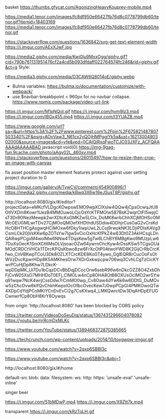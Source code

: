 basket
https://thumbs.gfycat.com/AgonizingHeavyKouprey-mobile.mp4


https://media1.tenor.com/images/fc8df950e66427fb76d8c0778799db60/tenor.gif?itemid=18403169
https://media1.tenor.com/images/fc8df950e66427fb76d8c0778799db60/tenor.gif

https://stackoverflow.com/questions/1636842/svg-get-text-element-width
https://i.imgur.com/AExXJwF.jpg

https://media2.giphy.com/media/Kwi0Iu9MxxOgg/giphy.gif?cid=790b761131951476cf2a4cd5b093dfdaff022764574fc246&rid=giphy.gif&ct=g
Style:

https://media3.giphy.com/media/D3CAW6Q8014oE/giphy.webp

- Bulma variables: https://bulma.io/documentation/customize/with-webpack/
- use \$navbar-breakbpoint < 960px for no navbar collapse.
https://www.npmjs.com/package/video-url-link

https://i.imgur.com/M1pNQoI.gif
https://i.imgur.com/hym9lz3.mp4
https://i.imgur.com/lBGx455.mp4
https://i.imgur.com/t3YUAZB.mp4

https://www.google.com/url?sa=i&url=https%3A%2F%2Fwww.pinterest.com%2Fpin%2F675821487807503340%2F&psig=AOvVaw3_N61cx2yQOjHMPggiYk5a&ust=1621300490302000&source=images&cd=vfe&ved=0CAIQjRxqFwoTCJC03JXFz_ACFQAAAAAdAAAAABAD
javascript:void(0)
https://img-9gag-fun.9cache.com/photo/aAgy02L_460sv.mp4
https://stackoverflow.com/questions/26015497/how-to-resize-then-crop-an-image-with-canvas

fix asset position
master element features
protect against user setting project duration to 0



https://imgur.com/gallery/AiTywCV/comment/454900896/1
https://media2.giphy.com/media/kBwq3X6w16eJSusT8P/giphy.gif

http://localhost:8080/gix/#/editor?projectData=eMKcfVLDgcKOwpswEMO9wpXClXslw4QQw4jCpsOcwqJtU8OtIVXDm8Kowr1UezB4MMOuwoLCjcOsYcKTFMOlw587BsK2wqrCtFI5wpjCsT3Dr8ONezMewpk2wrXDtcKsGMKZw5LClx_DoMK8wrbChhXCjMOHScOMWcOEUGMLwrTDv27CjMOoQMOefXHDthdUSDdiw4DDhjrCusOaG2vCrsKdHcO8HTHCgAsgwqHCiMOxw6fDky1iwpUwL2LCoj9rwokNK3LDjiPDlsKAVg3CsmLCk20jVsKKw6pZOTsYw7lgw5vCicOxHcKfPkZ4w63Dt0Z3AkHCsgLDnQARwpPCgxM4wolMw6NNw4TDqsKew5gTw6LChBY6MBgKwo9MUzpLw67DuXsOecK1SmXCtlllMsOLVjsoacOZw64ywrnChcKyw4rDssKSw5TCgsOUaMOdCRDCtVHCk1TDrcKPQsKbwo8zw6FrXcOtP0AtwoYWD8K2GijCrRbCrcKfwo_CnVBKwpTCoU3Dk8OZLXTCrcKDE8KoGT4ywo_DglEQRBrCucOoFsOtWVzDvcKpwrHDp8K5AMKhesOrw7XDrGxkwpcpw706wq3CvhLCgTzCicKYwrPCuHjDp8Khw7LDkcK-wpDDpMK_Ui7Du1bCqzDCvBbDqjDCocOrw6sebR96w6nDkcOZZ8O4ZxbDhFjCvW05XsO7MHHDoT0EFj_ClMOLw4nCp8OHA8OtB8OXUsOcIMO2wr5Ywq91wqw7NcK4wrjCssOdw7rCmMO0wp_Cv8Oaw4dYw6k6w6DDtG_DuMOvw5zChcOvw6klfQvChkhKwpxlOcOfbcOvecKew7J0wpPCpGl4PMKOwoQTw4XDpCdYdjPCnMKiYCnDvEvCi2g7CsKXwq4_LMKQwrctDw3DqAHDpEFUGCwnwrfCp8ObH8KrY8Oywqs


from origin 'http://localhost:8080' has been blocked by CORS policy

https://twitter.com/VideosDoSeuDia/status/1367431296604078082
https://youtu.be/nrRcmDxMLKc


https://twitter.com/YouTube/status/1389468372870385665


https://techcrunch.com/wp-content/uploads/2014/10/toygwpw-imgur.gif

https://www.youtube.com/watch?v=2qxp6SBBI3c

https://www.youtube.com/watch?v=2qxp6SBBI3c&pbj=1

http://localhost:8080/gix/#/home

default-src blob: data: filesystem: ws: http: https: 'unsafe-eval' 'unsafe-inline'


singer beer

https://i.imgur.com/51bMDwP.mp4
https://i.imgur.com/X9Ztt7k.mp4



transparent
https://i.imgur.com/kRzToLH.gif